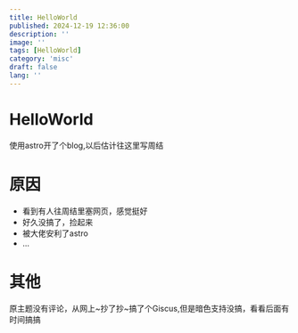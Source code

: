 ```yaml
---
title: HelloWorld
published: 2024-12-19 12:36:00
description: ''
image: ''
tags: [HelloWorld]
category: 'misc'
draft: false 
lang: ''
---
```

# HelloWorld

使用astro开了个blog,以后估计往这里写周结

# 原因

* 看到有人往周结里塞网页，感觉挺好
* 好久没搞了，捡起来
* 被大佬安利了astro
* ...

# 其他

原主题没有评论，从网上~抄了抄~搞了个Giscus,但是暗色支持没搞，看看后面有时间搞搞
